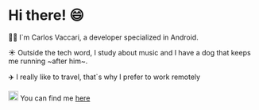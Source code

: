 # Hi there! 😄

🙋‍♂️ I`m Carlos Vaccari, a developer specialized in Android.

☀️ Outside the tech word, I study about music and I have a dog that keeps me running ~after him~.

✈️ I really like to travel, that`s why I prefer to work remotely

<img src="https://user-images.githubusercontent.com/21092603/163074791-5429f7d2-b19a-4942-9c18-1b2d23947393.svg" width="20" height="20" /> You can find me [here](https://www.linkedin.com/in/carlos-vaccari-903a1173/)
